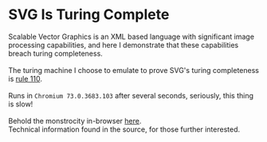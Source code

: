 # SVG Is Turing Complete
Scalable Vector Graphics is an XML based language with significant image processing capabilities, and here I demonstrate that these capabilities breach turing completeness.\
\
The turing machine I choose to emulate to prove SVG's turing completeness is [rule 110](http://mathworld.wolfram.com/Rule110.html).\
\
Runs in `Chromium 73.0.3683.103` after several seconds, seriously, this thing is slow!\
\
Behold the monstrocity in-browser [here](https://tom-p-reichel.github.io/svg-is-turing-complete/110.html).
\
Technical information found in the source, for those further interested.